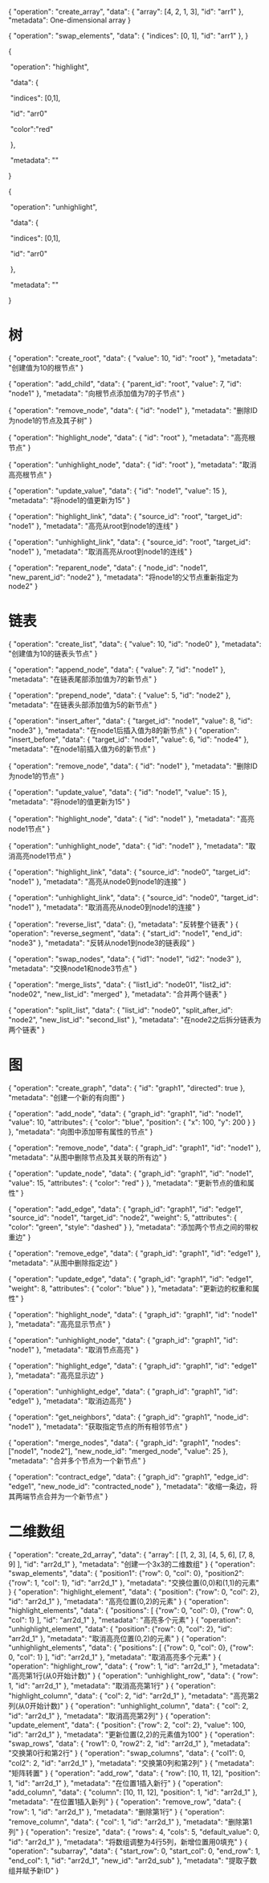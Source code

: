 {
  "operation": "create_array",
  "data": {
    "array": [4, 2, 1, 3],
    "id": "arr1"
  },
  "metadata": One-dimensional array
}

{
  "operation": "swap_elements",
  "data": {
    "indices": [0, 1],
    "id": "arr1"
  },
}

{

​    "operation": "highlight",

​    "data": {

​      "indices": [0,1],

​      "id": "arr0"

​	   "color":"red"

​    },

​    "metadata": ""

  }

{

​    "operation": "unhighlight",

​    "data": {

​      "indices": [0,1],

​      "id": "arr0"

​    },

​    "metadata": ""

  }

# 树

{
    "operation": "create_root",
    "data": {
        "value": 10,
        "id": "root"
    },
    "metadata": "创建值为10的根节点"
}

{
    "operation": "add_child",
    "data": {
        "parent_id": "root",
        "value": 7,
        "id": "node1"
    },
    "metadata": "向根节点添加值为7的子节点"
}

{
    "operation": "remove_node",
    "data": {
        "id": "node1"
    },
    "metadata": "删除ID为node1的节点及其子树"
}

{
    "operation": "highlight_node",
    "data": {
        "id": "root"
    },
    "metadata": "高亮根节点"
}

{
    "operation": "unhighlight_node",
    "data": {
        "id": "root"
    },
    "metadata": "取消高亮根节点"
}

{
    "operation": "update_value",
    "data": {
        "id": "node1",
        "value": 15
    },
    "metadata": "将node1的值更新为15"
}

{
    "operation": "highlight_link",
    "data": {
        "source_id": "root",
        "target_id": "node1"
    },
    "metadata": "高亮从root到node1的连线"
}

{
    "operation": "unhighlight_link",
    "data": {
        "source_id": "root",
        "target_id": "node1"
    },
    "metadata": "取消高亮从root到node1的连线"
}

{
    "operation": "reparent_node",
    "data": {
        "node_id": "node1",
        "new_parent_id": "node2"
    },
    "metadata": "将node1的父节点重新指定为node2"
}

# 链表

{ "operation": "create_list", "data": { "value": 10, "id": "node0" }, "metadata": "创建值为10的链表头节点" } 

{ "operation": "append_node", "data": { "value": 7, "id": "node1" }, "metadata": "在链表尾部添加值为7的新节点" }

 { "operation": "prepend_node", "data": { "value": 5, "id": "node2" }, "metadata": "在链表头部添加值为5的新节点" }

 { "operation": "insert_after", "data": { "target_id": "node1", "value": 8, "id": "node3" }, "metadata": "在node1后插入值为8的新节点" } { "operation": "insert_before", "data": { "target_id": "node1", "value": 6, "id": "node4" }, "metadata": "在node1前插入值为6的新节点" } 

{ "operation": "remove_node", "data": { "id": "node1" }, "metadata": "删除ID为node1的节点" } 

{ "operation": "update_value", "data": { "id": "node1", "value": 15 }, "metadata": "将node1的值更新为15" } 

{ "operation": "highlight_node", "data": { "id": "node1" }, "metadata": "高亮node1节点" } 

{ "operation": "unhighlight_node", "data": { "id": "node1" }, "metadata": "取消高亮node1节点" }

 { "operation": "highlight_link", "data": { "source_id": "node0", "target_id": "node1" }, "metadata": "高亮从node0到node1的连接" } 

{ "operation": "unhighlight_link", "data": { "source_id": "node0", "target_id": "node1" }, "metadata": "取消高亮从node0到node1的连接" } 

{ "operation": "reverse_list", "data": {}, "metadata": "反转整个链表" } { "operation": "reverse_segment", "data": { "start_id": "node1", "end_id": "node3" }, "metadata": "反转从node1到node3的链表段" }

 { "operation": "swap_nodes", "data": { "id1": "node1", "id2": "node3" }, "metadata": "交换node1和node3节点" } 

{ "operation": "merge_lists", "data": { "list1_id": "node01", "list2_id": "node02", "new_list_id": "merged" }, "metadata": "合并两个链表" } 

{ "operation": "split_list", "data": { "list_id": "node0", "split_after_id": "node2", "new_list_id": "second_list" }, "metadata": "在node2之后拆分链表为两个链表" }

# 图

{ "operation": "create_graph", "data": { "id": "graph1", "directed": true }, "metadata": "创建一个新的有向图" } 

{ "operation": "add_node", "data": { "graph_id": "graph1", "id": "node1", "value": 10, "attributes": { "color": "blue", "position": { "x": 100, "y": 200 } } }, "metadata": "向图中添加带有属性的节点" }

 { "operation": "remove_node", "data": { "graph_id": "graph1", "id": "node1" }, "metadata": "从图中删除节点及其关联的所有边" } 

{ "operation": "update_node", "data": { "graph_id": "graph1", "id": "node1", "value": 15, "attributes": { "color": "red" } }, "metadata": "更新节点的值和属性" }

 { "operation": "add_edge", "data": { "graph_id": "graph1", "id": "edge1", "source_id": "node1", "target_id": "node2", "weight": 5, "attributes": { "color": "green", "style": "dashed" } }, "metadata": "添加两个节点之间的带权重边" } 

{ "operation": "remove_edge", "data": { "graph_id": "graph1", "id": "edge1" }, "metadata": "从图中删除指定边" } 

{ "operation": "update_edge", "data": { "graph_id": "graph1", "id": "edge1", "weight": 8, "attributes": { "color": "blue" } }, "metadata": "更新边的权重和属性" }

 { "operation": "highlight_node", "data": { "graph_id": "graph1", "id": "node1" }, "metadata": "高亮显示节点" }

 { "operation": "unhighlight_node", "data": { "graph_id": "graph1", "id": "node1" }, "metadata": "取消节点高亮" } 

{ "operation": "highlight_edge", "data": { "graph_id": "graph1", "id": "edge1" }, "metadata": "高亮显示边" } 

{ "operation": "unhighlight_edge", "data": { "graph_id": "graph1", "id": "edge1" }, "metadata": "取消边高亮" } 

 { "operation": "get_neighbors", "data": { "graph_id": "graph1", "node_id": "node1" }, "metadata": "获取指定节点的所有相邻节点" } 

{ "operation": "merge_nodes", "data": { "graph_id": "graph1", "nodes": ["node1", "node2"], "new_node_id": "merged_node", "value": 25 }, "metadata": "合并多个节点为一个新节点" }

 { "operation": "contract_edge", "data": { "graph_id": "graph1", "edge_id": "edge1", "new_node_id": "contracted_node" }, "metadata": "收缩一条边，将其两端节点合并为一个新节点" }

# 二维数组

{
  "operation": "create_2d_array",
  "data": {
    "array": [
      [1, 2, 3],
      [4, 5, 6],
      [7, 8, 9]
    ],
    "id": "arr2d_1"
  },
  "metadata": "创建一个3x3的二维数组"
}
{
  "operation": "swap_elements",
  "data": {
    "position1": {"row": 0, "col": 0},
    "position2": {"row": 1, "col": 1},
    "id": "arr2d_1"
  },
  "metadata": "交换位置(0,0)和(1,1)的元素"
}
{
  "operation": "highlight_element",
  "data": {
    "position": {"row": 0, "col": 2},
    "id": "arr2d_1"
  },
  "metadata": "高亮位置(0,2)的元素"
}
{
  "operation": "highlight_elements",
  "data": {
    "positions": [
      {"row": 0, "col": 0},
      {"row": 0, "col": 1}
    ],
    "id": "arr2d_1"
  },
  "metadata": "高亮多个元素"
}
{
  "operation": "unhighlight_element",
  "data": {
    "position": {"row": 0, "col": 2},
    "id": "arr2d_1"
  },
  "metadata": "取消高亮位置(0,2)的元素"
}
{
  "operation": "unhighlight_elements",
  "data": {
    "positions": [
      {"row": 0, "col": 0},
      {"row": 0, "col": 1}
    ],
    "id": "arr2d_1"
  },
  "metadata": "取消高亮多个元素"
}
{
  "operation": "highlight_row",
  "data": {
    "row": 1,
    "id": "arr2d_1"
  },
  "metadata": "高亮第1行(从0开始计数)"
}
{
  "operation": "unhighlight_row",
  "data": {
    "row": 1,
    "id": "arr2d_1"
  },
  "metadata": "取消高亮第1行"
}
{
  "operation": "highlight_column",
  "data": {
    "col": 2,
    "id": "arr2d_1"
  },
  "metadata": "高亮第2列(从0开始计数)"
}
{
  "operation": "unhighlight_column",
  "data": {
    "col": 2,
    "id": "arr2d_1"
  },
  "metadata": "取消高亮第2列"
}
{
  "operation": "update_element",
  "data": {
    "position": {"row": 2, "col": 2},
    "value": 100,
    "id": "arr2d_1"
  },
  "metadata": "更新位置(2,2)的元素值为100"
}
{
  "operation": "swap_rows",
  "data": {
    "row1": 0,
    "row2": 2,
    "id": "arr2d_1"
  },
  "metadata": "交换第0行和第2行"
}
{
  "operation": "swap_columns",
  "data": {
    "col1": 0,
    "col2": 2,
    "id": "arr2d_1"
  },
  "metadata": "交换第0列和第2列"
}
{
  "metadata": "矩阵转置"
}
{
  "operation": "add_row",
  "data": {
    "row": [10, 11, 12],
    "position": 1,
    "id": "arr2d_1"
  },
  "metadata": "在位置1插入新行"
}
{
  "operation": "add_column",
  "data": {
    "column": [10, 11, 12],
    "position": 1,
    "id": "arr2d_1"
  },
  "metadata": "在位置1插入新列"
}
{
  "operation": "remove_row",
  "data": {
    "row": 1,
    "id": "arr2d_1"
  },
  "metadata": "删除第1行"
}
{
  "operation": "remove_column",
  "data": {
    "col": 1,
    "id": "arr2d_1"
  },
  "metadata": "删除第1列"
}
{
  "operation": "resize",
  "data": {
    "rows": 4,
    "cols": 5,
    "default_value": 0,
    "id": "arr2d_1"
  },
  "metadata": "将数组调整为4行5列，新增位置用0填充"
}
{
  "operation": "subarray",
  "data": {
    "start_row": 0,
    "start_col": 0,
    "end_row": 1,
    "end_col": 1,
    "id": "arr2d_1",
    "new_id": "arr2d_sub"
  },
  "metadata": "提取子数组并赋予新ID"
}

